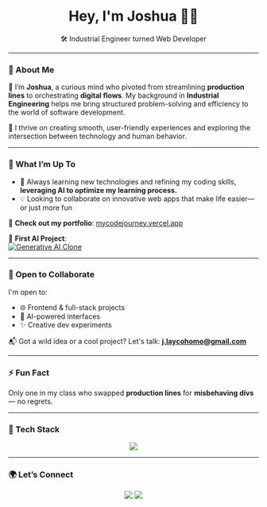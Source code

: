 <h1 align="center">Hey, I'm Joshua 👨‍💻</h1>
<p align="center">
  🛠️ Industrial Engineer turned Web Developer 
</p>

---

### 💼 About Me

🔧 I’m **Joshua**, a curious mind who pivoted from streamlining **production lines** to orchestrating **digital flows**. My background in **Industrial Engineering** helps me bring structured problem-solving and efficiency to the world of software development.

🎯 I thrive on creating smooth, user-friendly experiences and exploring the intersection between technology and human behavior.

---

### 🚀 What I’m Up To

- 🧠 Always learning new technologies and refining my coding skills, **leveraging AI to optimize my learning process.**
- 💡 Looking to collaborate on innovative web apps that make life easier—or just more fun  

🔗 **Check out my portfolio**: [mycodejourney.vercel.app](https://mycodejourney.vercel.app/)

🧪 **First AI Project**:  
[![Generative AI Clone](https://img.shields.io/badge/View_Project-%F0%9F%96%8C%EF%B8%8F-blue?style=flat-square)](https://joshualaycoh.github.io/Generative-AI-Clone/)

---

### 🤝 Open to Collaborate

I'm open to:
- 🌐 Frontend & full-stack projects
- 🤖 AI-powered interfaces
- ✨ Creative dev experiments

📬 Got a wild idea or a cool project? Let's talk: **j.laycohomo@gmail.com**

---

### ⚡ Fun Fact

Only one in my class who swapped **production lines** for **misbehaving divs** — no regrets.

---

### 🧰 Tech Stack

<p align="center">
  <img src="https://skillicons.dev/icons?i=js,nextjs,react,html,css,git,github,vercel,vscode,php,laravel,nodejs,express,postgresql,mysql" />
</p>

---

### 🌍 Let’s Connect

<p align="center">
  <a href="https://www.linkedin.com/in/joshua-laycoh/" target="_blank"><img src="https://img.shields.io/badge/LinkedIn-blue?style=for-the-badge&logo=linkedin" /></a>
  <a href="mailto:j.laycohomo@gmail.com"><img src="https://img.shields.io/badge/Email-D14836?style=for-the-badge&logo=gmail&logoColor=white" /></a>
</p>

